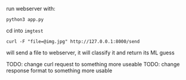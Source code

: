 run webserver with:

`python3 app.py`

cd into `imgtest`

`curl -F "file=@img.jpg" http://127.0.0.1:8000/send`

will send a file to webserver, it will classify it and return its ML guess


TODO: change curl request to something more useable
TODO: change response format to something more usable
